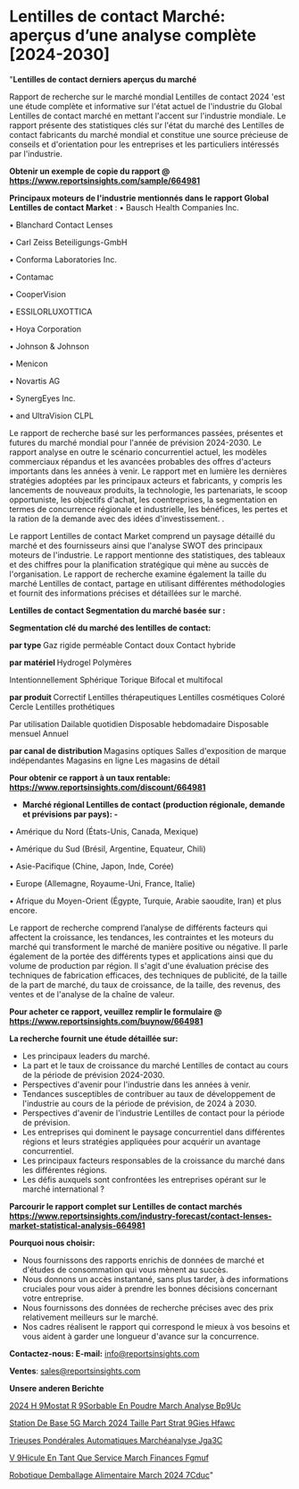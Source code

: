 # Lentilles de contact Marché: aperçus d’une analyse complète [2024-2030]

"<strong>Lentilles de contact derniers aperçus du marché</strong>

Rapport de recherche sur le marché mondial Lentilles de contact 2024 'est une étude complète et informative sur l'état actuel de l'industrie du Global Lentilles de contact marché en mettant l'accent sur l'industrie mondiale. Le rapport présente des statistiques clés sur l'état du marché des Lentilles de contact fabricants du marché mondial et constitue une source précieuse de conseils et d'orientation pour les entreprises et les particuliers intéressés par l'industrie.

<strong>Obtenir un exemple de copie du rapport @ <a href=https://www.reportsinsights.com/sample/664981>https://www.reportsinsights.com/sample/664981</a></strong>

<strong>Principaux moteurs de l'industrie mentionnés dans le rapport Global Lentilles de contact Market</strong> :
• Bausch Health Companies Inc.

• Blanchard Contact Lenses

• Carl Zeiss Beteiligungs-GmbH

• Conforma Laboratories Inc.

• Contamac

• CooperVision

• ESSILORLUXOTTICA

• Hoya Corporation

• Johnson & Johnson

• Menicon

• Novartis AG

• SynergEyes Inc.

• and UltraVision CLPL

Le rapport de recherche basé sur les performances passées, présentes et futures du marché mondial pour l'année de prévision 2024-2030. Le rapport analyse en outre le scénario concurrentiel actuel, les modèles commerciaux répandus et les avancées probables des offres d'acteurs importants dans les années à venir. Le rapport met en lumière les dernières stratégies adoptées par les principaux acteurs et fabricants, y compris les lancements de nouveaux produits, la technologie, les partenariats, le scoop opportuniste, les objectifs d'achat, les coentreprises, la segmentation en termes de concurrence régionale et industrielle, les bénéfices, les pertes et la ration de la demande avec des idées d'investissement. .

Le rapport Lentilles de contact Market comprend un paysage détaillé du marché et des fournisseurs ainsi que l'analyse SWOT des principaux moteurs de l'industrie. Le rapport mentionne des statistiques, des tableaux et des chiffres pour la planification stratégique qui mène au succès de l'organisation. Le rapport de recherche examine également la taille du marché Lentilles de contact, partage en utilisant différentes méthodologies et fournit des informations précises et détaillées sur le marché.

<strong>Lentilles de contact Segmentation du marché basée sur :</strong>

<strong> Segmentation clé du marché des lentilles de contact: </strong>

<strong> par type </strong>
Gaz rigide perméable
Contact doux
Contact hybride

<strong> par matériel </strong>
Hydrogel
Polymères

Intentionnellement
Sphérique
Torique
Bifocal et multifocal

<strong> par produit </strong>
Correctif
Lentilles thérapeutiques
Lentilles cosmétiques
Coloré
Cercle
Lentilles prothétiques

Par utilisation
Dailable quotidien
Disposable hebdomadaire
Disposable mensuel
Annuel

<strong> par canal de distribution </strong>
Magasins optiques
Salles d'exposition de marque indépendantes
Magasins en ligne
Les magasins de détail

<strong>Pour obtenir ce rapport à un taux rentable: <a href=https://www.reportsinsights.com/discount/664981>https://www.reportsinsights.com/discount/664981</a></strong>
<ul>
  <li><strong>Marché régional Lentilles de contact (production régionale, demande et prévisions par pays): -</strong></li>
</ul>
• Amérique du Nord (États-Unis, Canada, Mexique)

• Amérique du Sud (Brésil, Argentine, Equateur, Chili)

• Asie-Pacifique (Chine, Japon, Inde, Corée)

• Europe (Allemagne, Royaume-Uni, France, Italie)

• Afrique du Moyen-Orient (Égypte, Turquie, Arabie saoudite, Iran) et plus encore.

Le rapport de recherche comprend l’analyse de différents facteurs qui affectent la croissance, les tendances, les contraintes et les moteurs du marché qui transforment le marché de manière positive ou négative. Il parle également de la portée des différents types et applications ainsi que du volume de production par région. Il s'agit d'une évaluation précise des techniques de fabrication efficaces, des techniques de publicité, de la taille de la part de marché, du taux de croissance, de la taille, des revenus, des ventes et de l'analyse de la chaîne de valeur.

<strong>Pour acheter ce rapport, veuillez remplir le formulaire @   <a href=https://www.reportsinsights.com/buynow/664981>https://www.reportsinsights.com/buynow/664981</a></strong>

<strong>La recherche fournit une étude détaillée sur:</strong>
<ul>
  <li>Les principaux leaders du marché.</li>
  <li>La part et le taux de croissance du marché Lentilles de contact au cours de la période de prévision 2024-2030.</li>
  <li>Perspectives d'avenir pour l'industrie dans les années à venir.</li>
  <li>Tendances susceptibles de contribuer au taux de développement de l'industrie au cours de la période de prévision, de 2024 à 2030.</li>
  <li>Perspectives d'avenir de l'industrie Lentilles de contact pour la période de prévision.</li>
  <li>Les entreprises qui dominent le paysage concurrentiel dans différentes régions et leurs stratégies appliquées pour acquérir un avantage concurrentiel.</li>
  <li>Les principaux facteurs responsables de la croissance du marché dans les différentes régions.</li>
  <li>Les défis auxquels sont confrontées les entreprises opérant sur le marché international ?</li>
</ul>

<strong>Parcourir le rapport complet sur Lentilles de contact marchés <a href=https://www.reportsinsights.com/industry-forecast/contact-lenses-market-statistical-analysis-664981>https://www.reportsinsights.com/industry-forecast/contact-lenses-market-statistical-analysis-664981</a></strong>

<strong>Pourquoi nous choisir:</strong>
<ul>
  <li>Nous fournissons des rapports enrichis de données de marché et d'études de consommation qui vous mènent au succès.</li>
  <li>Nous donnons un accès instantané, sans plus tarder, à des informations cruciales pour vous aider à prendre les bonnes décisions concernant votre entreprise.</li>
  <li>Nous fournissons des données de recherche précises avec des prix relativement meilleurs sur le marché.</li>
  <li>Nos cadres réalisent le rapport qui correspond le mieux à vos besoins et vous aident à garder une longueur d'avance sur la concurrence.</li>
</ul>
<strong>Contactez-nous:
</strong><strong>E-mail:</strong> <a href=mailto:info@reportsinsights.com>info@reportsinsights.com</a>

<strong>Ventes</strong>: <a href=mailto:sales@reportsinsights.com>sales@reportsinsights.com</a>

<strong>Unsere anderen Berichte</strong>

<a href=https://www.linkedin.com/pulse/2024-h%C3%A9mostat-r%C3%A9sorbable-en-poudre-march%C3%A9-analyse-bp9uc/>2024 H 9Mostat R 9Sorbable En Poudre March Analyse Bp9Uc</a>

<a href=https://www.linkedin.com/pulse/station-de-base-5g-march%C3%A9-2024-taille-part-strat%C3%A9gies-hfawc/>Station De Base 5G March 2024 Taille Part Strat 9Gies Hfawc</a>

<a href=https://www.linkedin.com/pulse/trieuses-pondérales-automatiques-marchéanalyse-jga3c/>Trieuses Pondérales Automatiques Marchéanalyse Jga3C</a>

<a href=https://www.linkedin.com/pulse/v%C3%A9hicule-en-tant-que-service-march%C3%A9-finances-fgmuf/>V 9Hicule En Tant Que Service March Finances Fgmuf</a>

<a href=https://www.linkedin.com/pulse/robotique-demballage-alimentaire-march%C3%A9-2024-7cduc/>Robotique Demballage Alimentaire March 2024 7Cduc</a>"
